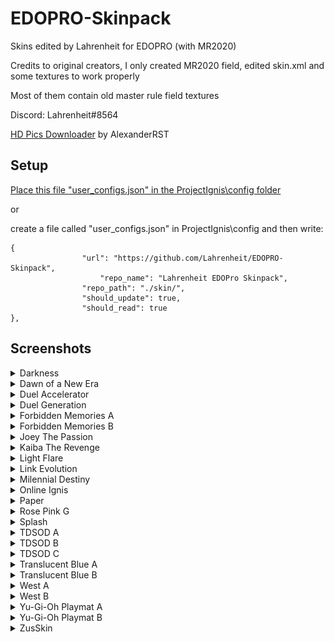 # EDOPRO-Skinpack
Skins edited by Lahrenheit for EDOPRO (with MR2020)


Credits to original creators, I only created MR2020 field, edited skin.xml and some textures to work properly

Most of them contain old master rule field textures

Discord: Lahrenheit#8564

[HD Pics Downloader](https://github.com/AlexsanderRST/EDOPro-HD-Pics-Downloader) by AlexanderRST


## Setup
[Place this file "user_configs.json" in the ProjectIgnis\config folder](https://github.com/Lahrenheit/EDOPRO-Skinpack/releases/download/edopro-skinpack/user_configs.json)

or

create a file called "user_configs.json" in ProjectIgnis\config and then write:

```
{
     			"url": "https://github.com/Lahrenheit/EDOPRO-Skinpack",
      		        "repo_name": "Lahrenheit EDOPro Skinpack",
     			"repo_path": "./skin/",
     			"should_update": true,
     			"should_read": true
},
```

## Screenshots

<details><summary>Darkness</summary>
<p>
   
![Screenshot 35](https://github.com/Lahrenheit/EDOPRO-Skinpack/blob/screenshots/EDOPro%202021-12-31%2021-23-30.png)
![Screenshot 36](https://github.com/Lahrenheit/EDOPRO-Skinpack/blob/screenshots/EDOPro%202021-12-31%2021-23-36.png)
</p>
</details>

<details><summary>Dawn of a New Era</summary>
<p>
 
![Screenshot 23](https://github.com/Naewt/EDOPRO-Skinpack/blob/screenshots/EDOPro%202020-08-05%2011-22-13.png)
![Screenshot 24](https://github.com/Naewt/EDOPRO-Skinpack/blob/screenshots/EDOPro%202020-08-05%2011-22-18.png)
</p>
</details>

<details><summary>Duel Accelerator</summary>
<p>
 
![Screenshot 27](https://github.com/Lahrenheit/EDOPRO-Skinpack/blob/screenshots/EDOPro%202022-01-01%2014-48-42.png)
![Screenshot 28](https://github.com/Lahrenheit/EDOPRO-Skinpack/blob/screenshots/EDOPro%202022-01-01%2014-48-48.png)
</p>
</details>

<details><summary>Duel Generation</summary>
<p>
 
![Screenshot 5](https://github.com/Naewt/EDOPRO-Skinpack/blob/screenshots/EDOPro%202020-07-08%2017-11-13.png)
![Screenshot 6](https://github.com/Naewt/EDOPRO-Skinpack/blob/screenshots/EDOPro%202020-07-08%2017-13-59.png)
</p>
</details>

<details><summary>Forbidden Memories A</summary>
<p>
 
![Screenshot 7](https://github.com/Lahrenheit/EDOPRO-Skinpack/blob/screenshots/EDOPro%202022-01-01%2019-55-30.png)
![Screenshot 8](https://github.com/Lahrenheit/EDOPRO-Skinpack/blob/screenshots/EDOPro%202022-01-01%2019-55-35.png)
</p>
</details>

<details><summary>Forbidden Memories B</summary>
<p>
 
![Screenshot 9](https://github.com/Naewt/EDOPRO-Skinpack/blob/screenshots/EDOPro%202020-07-10%2020-56-31.png)
![Screenshot 10](https://github.com/Naewt/EDOPRO-Skinpack/blob/screenshots/EDOPro%202020-07-10%2020-56-36.png)
</p>
</details>

<details><summary>Joey The Passion</summary>
<p>
 
![Screenshot 11](https://github.com/Naewt/EDOPRO-Skinpack/blob/screenshots/EDOPro%202020-07-08%2017-12-05.png)
![Screenshot 12](https://github.com/Naewt/EDOPRO-Skinpack/blob/screenshots/EDOPro%202020-07-08%2017-14-47.png)
</p>
</details>

<details><summary>Kaiba The Revenge</summary>
<p>
 
![Screenshot 13](https://github.com/Naewt/EDOPRO-Skinpack/blob/screenshots/EDOPro%202020-07-08%2017-12-24.png)
![Screenshot 14](https://github.com/Naewt/EDOPRO-Skinpack/blob/screenshots/EDOPro%202020-07-08%2017-15-02.png)
</p>
</details>

<details><summary>Light Flare</summary>
<p>
   
![Screenshot 33](https://github.com/Lahrenheit/EDOPRO-Skinpack/blob/screenshots/EDOPro%202022-01-01%2014-55-59.png)
![Screenshot 34](https://github.com/Lahrenheit/EDOPRO-Skinpack/blob/screenshots/EDOPro%202022-01-01%2014-56-04.png)
</p>
</details>

<details><summary>Link Evolution</summary>
<p>
 
![Screenshot 15](https://github.com/Naewt/EDOPRO-Skinpack/blob/screenshots/EDOPro%202020-08-07%2013-46-52.png)
![Screenshot 16](https://github.com/Naewt/EDOPRO-Skinpack/blob/screenshots/EDOPro%202020-08-07%2013-46-57.png)
</p>
</details>

<details><summary>Milennial Destiny</summary>
<p>
 
![Screenshot 17](https://github.com/Lahrenheit/EDOPRO-Skinpack/blob/screenshots/EDOPro%202022-01-01%2001-13-06.png)
![Screenshot 18](https://github.com/Lahrenheit/EDOPRO-Skinpack/blob/screenshots/EDOPro%202022-01-01%2001-13-13.png)
</p>
</details>

<details><summary>Online Ignis</summary>
<p>
 
![Screenshot 29](https://github.com/Lahrenheit/EDOPRO-Skinpack/blob/screenshots/EDOPro%202022-01-01%2015-03-35.png)
![Screenshot 30](https://github.com/Lahrenheit/EDOPRO-Skinpack/blob/screenshots/EDOPro%202022-01-01%2015-03-42.png)
</p>
</details>

<details><summary>Paper</summary>
<p>
   
![Screenshot 39](https://github.com/Lahrenheit/EDOPRO-Skinpack/blob/screenshots/EDOPro%202022-01-01%2015-12-40.png)
![Screenshot 40](https://github.com/Lahrenheit/EDOPRO-Skinpack/blob/screenshots/EDOPro%202022-01-01%2015-12-46.png)
</p>
</details>

<details><summary>Rose Pink G</summary>
<p>
   
![Screenshot 43](https://github.com/Lahrenheit/EDOPRO-Skinpack/blob/screenshots/EDOPro%202022-01-06%2021-41-40.png)
![Screenshot 44](https://github.com/Lahrenheit/EDOPRO-Skinpack/blob/screenshots/EDOPro%202022-01-06%2021-41-45.png)
</p>
</details>

<details><summary>Splash</summary>
<p>
   
![Screenshot 41](https://github.com/Lahrenheit/EDOPRO-Skinpack/blob/screenshots/EDOPro%202022-01-01%2015-17-19.png)
![Screenshot 42](https://github.com/Lahrenheit/EDOPRO-Skinpack/blob/screenshots/EDOPro%202022-01-01%2015-17-24.png)
</p>
</details>

<details><summary>TDSOD A</summary>
<p>
 
![Screenshot 1](https://github.com/Lahrenheit/EDOPRO-Skinpack/blob/screenshots/EDOPro%202021-01-11%2017-34-44.png)
![Screenshot 2](https://github.com/Lahrenheit/EDOPRO-Skinpack/blob/screenshots/EDOPro%202021-01-11%2017-35-10.png)
</p>
</details>

<details><summary>TDSOD B</summary>
<p>
 
![Screenshot 3](https://github.com/Lahrenheit/EDOPRO-Skinpack/blob/screenshots/EDOPro%202021-01-11%2017-34-55.png)
![Screenshot 4](https://github.com/Lahrenheit/EDOPRO-Skinpack/blob/screenshots/EDOPro%202021-01-11%2017-35-23.png)
</p>
</details>

<details><summary>TDSOD C</summary>
<p>
 
![Screenshot 27](https://github.com/Lahrenheit/EDOPRO-Skinpack/blob/screenshots/EDOPro%202022-01-15%2020-22-05.png)
![Screenshot 28](https://github.com/Lahrenheit/EDOPRO-Skinpack/blob/screenshots/EDOPro%202022-01-15%2020-22-10.png)
</p>
</details>

<details><summary>Translucent Blue A</summary>
<p>
 
![Screenshot 19](https://github.com/Naewt/EDOPRO-Skinpack/blob/screenshots/EDOPro%202020-07-30%2017-32-52.png)
![Screenshot 20](https://github.com/Naewt/EDOPRO-Skinpack/blob/screenshots/EDOPro%202020-07-30%2017-33-38.png)
</p>
</details>

<details><summary>Translucent Blue B</summary>
<p>
   
![Screenshot 21](https://github.com/Lahrenheit/EDOPRO-Skinpack/blob/screenshots/EDOPro%202020-08-14%2013-12-48.png)
![Screenshot 22](https://github.com/Lahrenheit/EDOPRO-Skinpack/blob/screenshots/EDOPro%202020-08-13%2021-00-20.png)
</p>
</details>

<details><summary>West A</summary>
<p>
   
![Screenshot 37](https://github.com/Lahrenheit/EDOPRO-Skinpack/blob/screenshots/EDOPro%202021-12-31%2021-33-28.png)
![Screenshot 38](https://github.com/Lahrenheit/EDOPRO-Skinpack/blob/screenshots/EDOPro%202021-12-31%2021-33-33.png)
</p>
</details>

<details><summary>West B</summary>
<p>
   
![Screenshot 43](https://github.com/Lahrenheit/EDOPRO-Skinpack/blob/screenshots/EDOPro%202022-01-01%2001-46-39.png)
![Screenshot 44](https://github.com/Lahrenheit/EDOPRO-Skinpack/blob/screenshots/EDOPro%202022-01-01%2001-46-48.png)
</p>
</details>

<details><summary>Yu-Gi-Oh Playmat A</summary>
<p>
   
![Screenshot 23](https://github.com/Lahrenheit/EDOPRO-Skinpack/blob/screenshots/EDOPro%202021-08-31%2017-51-13.png)
![Screenshot 24](https://github.com/Lahrenheit/EDOPRO-Skinpack/blob/screenshots/EDOPro%202021-08-31%2017-51-21.png)
</p>
</details>

<details><summary>Yu-Gi-Oh Playmat B</summary>
<p>
   
![Screenshot 25](https://github.com/Lahrenheit/EDOPRO-Skinpack/blob/screenshots/EDOPro%202021-08-30%2012-02-35.png)
![Screenshot 26](https://github.com/Lahrenheit/EDOPRO-Skinpack/blob/screenshots/EDOPro%202021-08-30%2012-02-46.png)
</p>
</details>

<details><summary>ZusSkin</summary>
<p>
   
![Screenshot 31](https://github.com/Lahrenheit/EDOPRO-Skinpack/blob/screenshots/EDOPro%202022-01-01%2000-37-23.png)
![Screenshot 32](https://github.com/Lahrenheit/EDOPRO-Skinpack/blob/screenshots/EDOPro%202022-01-01%2000-37-29.png)
</p>
</details>


